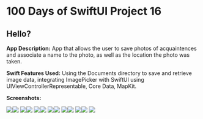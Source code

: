 # 100 Days of SwiftUI Project 16

## Hello?

**App Description:**  App that allows the user to save photos of acquaintences and associate a name to the photo, as well as the location the photo was taken.

**Swift Features Used:**
Using the Documents directory to save and retrieve image data, integrating ImagePicker with SwiftUI using UIViewControllerRepresentable, Core Data, MapKit.

**Screenshots:**

![](./ScreenShots/100D_P16_01.png)![](./ScreenShots/100D_P16_02.png)
![](./ScreenShots/100D_P16_03.png)![](./ScreenShots/100D_P16_04.png)
![](./ScreenShots/100D_P16_05.png)![](./ScreenShots/100D_P16_06.png)
![](./ScreenShots/100D_P16_07.png)![](./ScreenShots/100D_P16_08.png)
![](./ScreenShots/100D_P16_09.png)![](./ScreenShots/100D_P16_10.png)
![](./ScreenShots/100D_P16_11.png)![](./ScreenShots/100D_P16_12.png)
![](./ScreenShots/100D_P16_13.png)